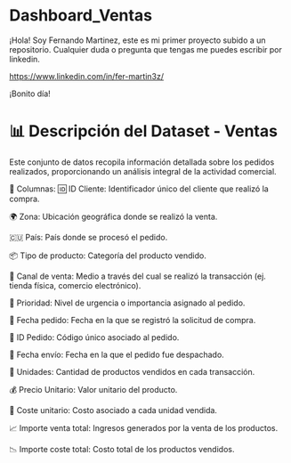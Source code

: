 # Dashboard_Ventas
¡Hola!
Soy Fernando Martinez, este es mi primer proyecto subido a un repositorio.
Cualquier duda o pregunta que tengas me puedes escribir por linkedin.

https://www.linkedin.com/in/fer-martin3z/

¡Bonito día!

# 📊 Descripción del Dataset - Ventas

Este conjunto de datos recopila información detallada sobre los pedidos realizados, proporcionando un análisis integral de la actividad comercial.

📝 Columnas:
🆔 ID Cliente: Identificador único del cliente que realizó la compra.

🌍 Zona: Ubicación geográfica donde se realizó la venta.

🇨🇺 País: País donde se procesó el pedido.

📦 Tipo de producto: Categoría del producto vendido.

🛒 Canal de venta: Medio a través del cual se realizó la transacción (ej. tienda física, comercio electrónico).

🚦 Prioridad: Nivel de urgencia o importancia asignado al pedido.

📅 Fecha pedido: Fecha en la que se registró la solicitud de compra.

🔢 ID Pedido: Código único asociado al pedido.

🚚 Fecha envío: Fecha en la que el pedido fue despachado.

🔢 Unidades: Cantidad de productos vendidos en cada transacción.

💰 Precio Unitario: Valor unitario del producto.

💸 Coste unitario: Costo asociado a cada unidad vendida.

📈 Importe venta total: Ingresos generados por la venta de los productos.

📉 Importe coste total: Costo total de los productos vendidos.
